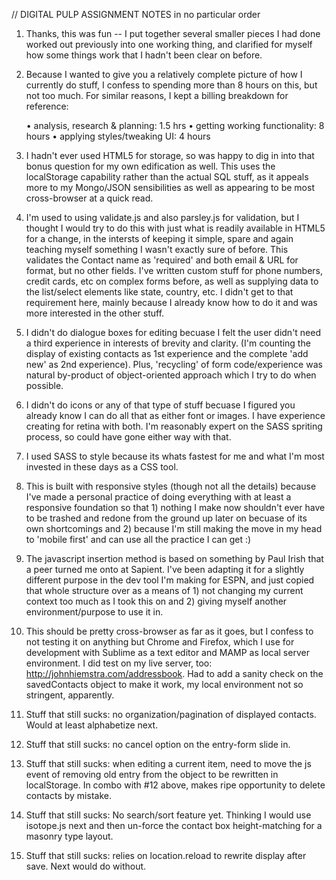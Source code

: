 
// DIGITAL PULP ASSIGNMENT NOTES in no particular order


1. Thanks, this was fun -- I put together several smaller pieces I had done worked out previously into one working thing, and clarified for myself how some things work that I hadn't been clear on before.


2. Because I wanted to give you a relatively complete picture of how I currently do stuff, I confess to spending more than 8 hours on this, but not too much.  For similar reasons, I kept a billing breakdown for reference: 

	• analysis, research & planning: 1.5 hrs
	• getting working functionality: 8 hours
	• applying styles/tweaking UI: 4 hours


3.  I hadn't ever used HTML5 for storage, so was happy to dig in into that bonus question for my own edification as well.  This uses the localStorage capability rather than the actual SQL stuff, as it appeals more to my Mongo/JSON sensibilities as well as appearing to be most cross-browser at a quick read.


4. I'm used to using validate.js and also parsley.js for validation, but I thought I would try to do this with just what is readily available in HTML5 for a change, in the intersts of keeping it simple, spare and again teaching myself something I wasn't exactly sure of before. This validates the Contact name as 'required' and both email & URL for format, but no other fields.
I've written custom stuff for phone numbers, credit cards, etc on complex forms before, as well as supplying data to the list/select elements like state, country, etc.  I didn't get to that requirement here, mainly because I already know how to do it and was more interested in the other stuff.


5. I didn't do dialogue boxes for editing becuase I felt the user didn't need a third experience in interests of brevity and clarity. (I'm counting the display of existing contacts as 1st experience and the complete 'add new' as 2nd experience).  Plus, 'recycling' of form code/experience was natural by-product of object-oriented approach which I try to do when possible.

6. I didn't do icons or any of that type of stuff becuase I figured you already know I can do all that as either font or images. I have experience creating for retina with both.  I'm reasonably expert on the SASS spriting process, so could have gone either way with that.

7. I used SASS to style because its whats fastest for me and what I'm most invested in these days as a CSS tool.


8. This is built with responsive styles (though not all the details) because I've made a personal practice of doing everything with at least a responsive foundation so that 1) nothing I make now shouldn't ever have to be trashed and redone from the ground up later on becuase of its own shortcomings and 2) because I'm still making the move in my head to 'mobile first' and can use all the practice I can get :)


9. The javascript insertion method is based on something by Paul Irish that a peer turned me onto at Sapient.  I've been adapting it for a slightly different purpose in the dev tool I'm making for ESPN, and just copied that whole structure over as a means of 1) not changing my current context too much as I took this on and 2) giving myself another environment/purpose to use it in.

10. This should be pretty cross-browser as far as it goes, but I confess to not testing it on anything but Chrome and Firefox, which I use for development with Sublime as a text editor and MAMP as local server environment. I did test on my live server, too: http://johnhiemstra.com/addressbook.  Had to add a sanity check on the savedContacts object to make it work, my local environment not so stringent, apparently.

11. Stuff that still sucks: no organization/pagination of displayed contacts. Would at least alphabetize next.

12. Stuff that still sucks: no cancel option on the entry-form slide in. 

13. Stuff that still sucks: when editing a current item, need to move the js event of removing old entry from the object to be rewritten in localStorage.  In combo with #12 above, makes ripe opportunity to delete contacts by mistake.

14. Stuff that still sucks: No search/sort feature yet.  Thinking I would use isotope.js next and then un-force the contact box height-matching for a masonry type layout.

15. Stuff that still sucks: relies on location.reload to rewrite display after save. Next would do without.





